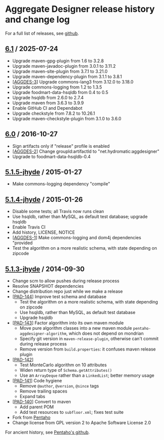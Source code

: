 <!--
{% comment %}
Licensed under the Apache License, Version 2.0 (the "License");
you may not use this file except in compliance with
the License. You may obtain a copy of the License at

http://www.apache.org/licenses/LICENSE-2.0

Unless required by applicable law or agreed to in writing,
software distributed under the License is distributed on an
"AS IS" BASIS, WITHOUT WARRANTIES OR CONDITIONS OF ANY KIND,
either express or implied.  See the License for the specific
language governing permissions and limitations under the
License.
{% endcomment %}
-->
# Aggregate Designer release history and change log

For a full list of releases, see <a href="https://github.com/julianhyde/aggdesigner/releases">github</a>.

## <a href="https://github.com/julianhyde/aggdesigner/releases/tag/aggdesigner-6.1">6.1</a> / 2025-07-24

* Upgrade maven-gpg-plugin from 1.6 to 3.2.8
* Upgrade maven-javadoc-plugin from 3.0.1 to 3.11.2
* Upgrade maven-site-plugin from 3.7.1 to 3.21.0
* Upgrade maven-dependency-plugin from 3.1.1 to 3.8.1
* [<a href="https://github.com/julianhyde/aggdesigner/issues/3">AGGDES-3</a>]
  Upgrade commons-lang3 from 3.12.0 to 3.18.0
* Upgrade commons-logging from 1.2 to 1.3.5
* Upgrade foodmart-data-hsqldb from 0.4 to 0.5
* Upgrade hsqldb from 2.6.0 to 2.7.4
* Upgrade maven from 3.6.3 to 3.9.9
* Enable GitHub CI and Dependabot
* Upgrade checkstyle from 7.8.2 to 10.26.1
* Upgrade maven-checkstyle-plugin from 3.1.0 to 3.6.0

## <a href="https://github.com/julianhyde/aggdesigner/releases/tag/aggdesigner-6.0">6.0</a> / 2016-10-27

* Sign artifacts only if "release" profile is enabled
* [<a href="https://github.com/julianhyde/aggdesigner/issues/2">AGGDES-2</a>]
  Change groupId:artifactId to "net.hydromatic:aggdesigner"
* Upgrade to foodmart-data-hsqldb-0.4

## <a href="https://github.com/julianhyde/aggdesigner/releases/tag/pentaho-aggdesigner-5.1.5-jhyde">5.1.5-jhyde</a> / 2015-01-27

* Make commons-logging dependency "compile"

## <a href="https://github.com/julianhyde/aggdesigner/releases/tag/pentaho-aggdesigner-5.1.4-jhyde">5.1.4-jhyde</a> / 2015-01-26

* Disable some tests; all Travis now runs clean
* Use hsqldb, rather than MySQL, as default test database; upgrade hsqldb
* Enable Travis CI
* Add history, LICENSE, NOTICE
* [<a href="https://github.com/julianhyde/aggdesigner/issues/21">AGGDES-1</a>]
  Make commons-logging and dom4j dependencies "provided
* Test the algorithm on a more realistic schema, with state depending on
  zipcode

## <a href="https://github.com/julianhyde/aggdesigner/releases/tag/pentaho-aggdesigner-5.1.3-jhyde">5.1.3-jhyde</a> / 2014-09-30

* Change scm to allow pushes during release process
* Resolve SNAPSHOT dependencies
* Change distribution repo just while we make a release
* [<a href="http://jira.pentaho.com/browse/PAD-144">PAD-144</a>]
  Improve test schema and database
  * Test the algorithm on a more realistic schema, with state depending on zipcode
  * Use hsqldb, rather than MySQL, as default test database
  * Upgrade hsqldb
* [<a href="http://jira.pentaho.com/browse/PAD-143">PAD-143</a>]
  Factor algorithm into its own maven module
  * Move pure algorithm classes into a new maven module
    `pentaho-aggdesigner-algorithm`, which does not depend on mondrian
  * Specify git version in `maven-release-plugin`, otherwise can't
    commit during release process
  * Remove version from `build.properties`: it confuses maven release
    plugin
* [<a href="http://jira.pentaho.com/browse/PAD-142">PAD-142</a>]
  * Test MonteCarlo algorithm on 10 attributes
  * Widen return type of `Schema.getAttributes()`
  * Use an `ArrayDeque` rather than a `LinkedList`; better memory usage
* [<a href="http://jira.pentaho.com/browse/PAD-141">PAD-141</a>]
  Code hygiene
  * Remove `@author`, `@version`, `@since` tags
  * Remove trailing spaces
  * Expand tabs
* [<a href="http://jira.pentaho.com/browse/PAD-140">PAD-140</a>]
  Convert to maven
  * Add parent POM
  * Add test resources to `subfloor.xml`; fixes test suite
* Fork from
  <a href="https://github.com/pentaho/pentaho-aggdesigner">Pentaho</a>
* Change license from GPL version 2 to Apache Software License 2.0

For ancient history, see
<a href="https://github.com/pentaho/pentaho-aggdesigner">Pentaho's github</a>.

